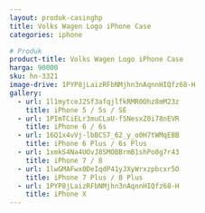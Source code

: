 ```yaml
---
layout: produk-casinghp
title: Volks Wagen Logo iPhone Case
categories: iphone

# Produk
product-title: Volks Wagen Logo iPhone Case
harga: 90000
sku: hn-3321
image-drive: 1PYP8jLaizRFbNMjhn3nAqnnHIQfz68-H
gallery:
  - url: 1l1mytceJ2Sf3afqjlfkRMR0Ohz8mM23z
    title: iPhone 5 / 5s / SE
  - url: 1PImTCiELr3muCLaU-fSNesxZ0i78nEVR
    title: iPhone 6 / 6s
  - url: 16Q1x4vVj-lbBCS7_62_y_o0H7tWMqEBB
    title: iPhone 6 Plus / 6s Plus
  - url: 1xmkS4Na4UOvJ8SMOBBrmB1shPo0g7r43
    title: iPhone 7 / 8
  - url: 1lwGMAFwx0DeIqdP41yJXyWrxzpbcxr5O
    title: iPhone 7 Plus / 8 Plus
  - url: 1PYP8jLaizRFbNMjhn3nAqnnHIQfz68-H
    title: iPhone X
---
```

